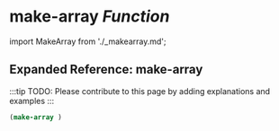 # **make-array** *Function*

import MakeArray from './_makearray.md';

<MakeArray />

## Expanded Reference: make-array

:::tip
TODO: Please contribute to this page by adding explanations and examples
:::

```lisp
(make-array )
```

